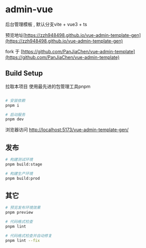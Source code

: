 # admin-vue
后台管理模板 , 默认分支vite + vue3 + ts

预览地址[https://zzh948498.github.io/vue-admin-template-gen](https://zzh948498.github.io/vue-admin-template-gen)

fork 于 [https://github.com/PanJiaChen/vue-admin-template](https://github.com/PanJiaChen/vue-admin-template)

## Build Setup
拉取本项目
使用最先进的包管理工具pnpm
```bash

# 安装依赖
pnpm i

# 启动服务
pnpm dev
```

浏览器访问 [http://localhost:5173/vue-admin-template-gen/](http://localhost:5173/vue-admin-template-gen/)

## 发布

```bash
# 构建测试环境
pnpm build:stage

# 构建生产环境
pnpm build:prod
```

## 其它

```bash
# 预览发布环境效果
pnpm preview

# 代码格式检查
pnpm lint

# 代码格式检查并自动修复
pnpm lint --fix
```



